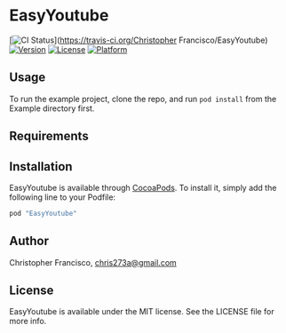 # EasyYoutube

[![CI Status](http://img.shields.io/travis/rephiscorth/EasyYoutube.svg?style=flat)](https://travis-ci.org/Christopher Francisco/EasyYoutube)
[![Version](https://img.shields.io/cocoapods/v/EasyYoutube.svg?style=flat)](http://cocoapods.org/pods/EasyYoutube)
[![License](https://img.shields.io/cocoapods/l/EasyYoutube.svg?style=flat)](http://cocoapods.org/pods/EasyYoutube)
[![Platform](https://img.shields.io/cocoapods/p/EasyYoutube.svg?style=flat)](http://cocoapods.org/pods/EasyYoutube)

## Usage

To run the example project, clone the repo, and run `pod install` from the Example directory first.

## Requirements

## Installation

EasyYoutube is available through [CocoaPods](http://cocoapods.org). To install
it, simply add the following line to your Podfile:

```ruby
pod "EasyYoutube"
```

## Author

Christopher Francisco, chris273a@gmail.com

## License

EasyYoutube is available under the MIT license. See the LICENSE file for more info.
